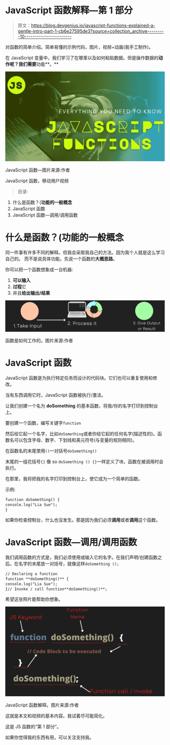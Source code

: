 # JavaScript 函数解释—第 1 部分

> 原文：<https://blog.devgenius.io/javascript-functions-explained-a-gentle-intro-part-1-cb6e27595de3?source=collection_archive---------10----------------------->

对函数的简单介绍。简单易懂的示例代码，图片，视频+动画(我手工制作)。

在 JavaScript 变量中，我们学习了在哪里以及如何粘贴数据。但是操作数据的**动作呢？我们需要**功能**。**

![](img/55be25402afe43b7ee8ac90b37bacfa2.png)

JavaScript 函数—图片来源:作者

JavaScript 函数，移动用户视频

> 目录:

1.  什么是函数？(**功能的一般概念**
2.  JavaScript 函数
3.  JavaScript 函数—调用/调用函数

# 什么是函数？(**功能的一般概念**

同一件事有许多不同的解释。但我会采取我自己的方法。因为我个人就是这么学习自己的。
而不是说具体功能。先说一个函数的**大概思路**。

你可以把一个函数想象成一台机器:

1.  **可以输入**
2.  **过程**它
3.  并且**给出输出/结果**

![](img/f382354e218d72c755a1709652c7e737.png)

函数是如何工作的。图片来源:作者

# JavaScript 函数

JavaScript 函数是为执行特定任务而设计的代码块。它们也可以重复使用和修改。

当有东西调用它时，JavaScript 函数被执行/激活。

让我们创建一个名为 **doSomething** 的基本函数，将我/你的名字打印到控制台上。

要创建一个函数，编写关键字`function`

然后给它起一个名字，比如`doSomething`或者你给它起的任何名字(描述性的)。函数名可以包含字母、数字、下划线和美元符号(与变量的规则相同)。

在函数名的末尾使用`()`一对括号`doSomething()`

末尾的一组花括号`{}` 像 so `doSomething () {}`一样定义了块，函数在被调用时会执行。

在那里，我将把我的名字打印到控制台上，使它成为一个简单的函数。

示例:

```
function doSomething() {
console.log("Lia Sue");
}
```

如果你检查控制台，什么也没发生。那是因为我们必须**调用**或者**调用**这个函数。

# JavaScript 函数—调用/调用函数

我们调用函数的方式是，我们必须使用或输入它的名字。在我们声明/创建函数之后。在名字的末尾放一对括号，就像这样`doSomething ();`

```
// Declaring a function 
function **doSomething()** {
console.log("Lia Sue");
}// Invoke / call function**doSomethiing()**;
```

希望这张照片能帮助你想象。

![](img/e371a1944389108b707f05bcf821bdba.png)

JavaScript 函数解释。图片来源:作者

这就是本文和视频的基本内容。我试着尽可能简化。

这是 JS 函数的“第 1 部分”。

如果你觉得我的东西有用，可以关注支持我。